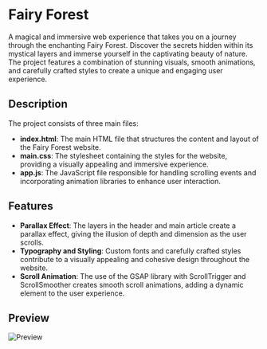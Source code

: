 # Fairy Forest

A magical and immersive web experience that takes you on a journey through the enchanting Fairy Forest. Discover the secrets hidden within its mystical layers and immerse yourself in the captivating beauty of nature. The project features a combination of stunning visuals, smooth animations, and carefully crafted styles to create a unique and engaging user experience.

## Description

The project consists of three main files:

- **index.html**: The main HTML file that structures the content and layout of the Fairy Forest website.
- **main.css**: The stylesheet containing the styles for the website, providing a visually appealing and immersive experience.
- **app.js**: The JavaScript file responsible for handling scrolling events and incorporating animation libraries to enhance user interaction.

## Features

- **Parallax Effect**: The layers in the header and main article create a parallax effect, giving the illusion of depth and dimension as the user scrolls.
- **Typography and Styling**: Custom fonts and carefully crafted styles contribute to a visually appealing and cohesive design throughout the website.
- **Scroll Animation**: The use of the GSAP library with ScrollTrigger and ScrollSmoother creates smooth scroll animations, adding a dynamic element to the user experience.

## Preview

![Preview](/assets/img/Preview.gif)
